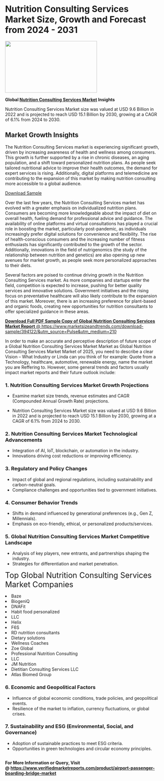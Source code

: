 <H1>Nutrition Consulting Services Market Size, Growth and Forecast from 2024 - 2031</H1><img class="aligncenter size-medium wp-image-584254" src="https://thirdeyenews.in/wp-content/uploads/2024/09/Global-Market-Research-300x168.jpeg" alt="" width="300" height="168" /><p><strong>Global&nbsp;<a href="https://www.marketsizeandtrends.com/download-sample/394122/&amp;utm_source=Pulse&amp;utm_medium=210">Nutrition Consulting Services Market</a> Insights</strong></p><p>Nutrition Consulting Services Market size was valued at USD 9.6 Billion in 2022 and is projected to reach USD 15.1 Billion by 2030, growing at a CAGR of 6.1% from 2024 to 2030.</p><p><h2>Market Growth Insights</h2> <p>The Nutrition Consulting Services market is experiencing significant growth, driven by increasing awareness of health and wellness among consumers. This growth is further supported by a rise in chronic diseases, an aging population, and a shift toward personalized nutrition plans. As people seek tailored nutritional advice to improve their health outcomes, the demand for expert services is rising. Additionally, digital platforms and telemedicine are contributing to the expansion of this market by making nutrition consulting more accessible to a global audience.</p> <p><a href="#">Download Sample</a></p> <p>Over the last few years, the Nutrition Consulting Services market has evolved with a greater emphasis on individualized nutrition plans. Consumers are becoming more knowledgeable about the impact of diet on overall health, fueling demand for professional advice and guidance. The availability of online platforms and virtual consultations has played a crucial role in boosting the market, particularly post-pandemic, as individuals increasingly prefer digital solutions for convenience and flexibility. The rise of health-conscious consumers and the increasing number of fitness enthusiasts has significantly contributed to the growth of the sector. Additionally, innovations in the field of nutrigenomics (the study of the relationship between nutrition and genetics) are also opening up new avenues for market growth, as people seek more personalized approaches to their diets.</p> <p>Several factors are poised to continue driving growth in the Nutrition Consulting Services market. As more companies and startups enter the field, competition is expected to increase, pushing for better quality services and innovative solutions. Government initiatives and the rising focus on preventative healthcare will also likely contribute to the expansion of this market. Moreover, there is an increasing preference for plant-based and organic foods, creating new opportunities for nutrition consultants to offer specialized guidance in these areas.</p> <p><a href="#"></p><p><span class=""><strong>Download Full PDF Sample Copy of Global Nutrition Consulting Services Market Report</strong> @ <a href="https://www.marketsizeandtrends.com/download-sample/394122/&amp;utm_source=Pulse&amp;utm_medium=210" target="_blank">https://www.marketsizeandtrends.com/download-sample/394122/&amp;utm_source=Pulse&amp;utm_medium=210</a></span></p><p>In order to make an accurate and perceptive description of future scope of a Global&nbsp;Nutrition Consulting Services Market Market as Global&nbsp;Nutrition Consulting Services Market Market of 2025, you need to describe a clear Vision &ndash; What Industry or Linda can you think of for example: Quote from a Technology, healthcare, automotive, renewable energy, name the market you are Reffering to. However, some general trends and factors usually impact market reports and their future outlook include:</p><h3>1.&nbsp;<strong>Nutrition Consulting Services Market Growth Projections</strong></h3><ul><li>Examine market size trends, revenue estimates and CAGR (Compounded Annual Growth Rate) projections.</li><li><p>Nutrition Consulting Services Market size was valued at USD 9.6 Billion in 2022 and is projected to reach USD 15.1 Billion by 2030, growing at a CAGR of 6.1% from 2024 to 2030.</p></li></ul><h3>2.&nbsp;<strong>Nutrition Consulting Services Market Technological Advancements</strong></h3><ul><li>Integration of AI, IoT, blockchain, or automation in the industry.</li><li>Innovations driving cost reductions or improving efficiency.</li></ul><h3>3.&nbsp;<strong>Regulatory and Policy Changes</strong></h3><ul><li>Impact of global and regional regulations, including sustainability and carbon-neutral goals.</li><li>Compliance challenges and opportunities tied to government initiatives.</li></ul><h3>4.&nbsp;<strong>Consumer Behavior Trends</strong></h3><ul><li>Shifts in demand influenced by generational preferences (e.g., Gen Z, Millennials).</li><li>Emphasis on eco-friendly, ethical, or personalized products/services.</li></ul><h3>5.&nbsp;<strong>Global Nutrition Consulting Services Market Competitive Landscape</strong></h3><ul><li>Analysis of key players, new entrants, and partnerships shaping the industry.</li><li>Strategies for differentiation and market penetration.</li></ul><p data-pm-slice="1 1 []"><span style="color: inherit; font-family: inherit; font-size: 25px;">Top Global Nutrition Consulting Services Market Companies</span></p><div class="" data-test-id=""><p><li>Baze</li><li> BiogeniQ</li><li> DNAFit</li><li> Habit food personalized</li><li> LLC</li><li> Helix</li><li> F6S</li><li> RD nutrition consultants</li><li> Dietary solutions</li><li> Wellness Coaches</li><li> Zoe Global</li><li> Professional Nutrition Consulting</li><li> LLC</li><li> JM Nutrition</li><li> Dietitian Consulting Services LLC</li><li> Atlas Biomed Group</li></p></div><h3>6.&nbsp;<strong>Economic and Geopolitical Factors</strong></h3><ul><li>Influence of global economic conditions, trade policies, and geopolitical events.</li><li>Resilience of the market to inflation, currency fluctuations, or global crises.</li></ul><h3>7.&nbsp;<strong>Sustainability and ESG (Environmental, Social, and Governance)</strong></h3><ul><li>Adoption of sustainable practices to meet ESG criteria.</li><li>Opportunities in green technologies and circular economy principles.</li></ul><h2><strong style="font-size: 14px;">For More Information or Query, Visit @&nbsp;</strong><a style="background-color: #ffffff; font-size: 14px;" href="https://www.marketsizeandtrends.com/report/nutrition-consulting-services-market/" target="_blank">https://www.verifiedmarketreports.com/product/airport-passenger-boarding-bridge-market</a></h2>
